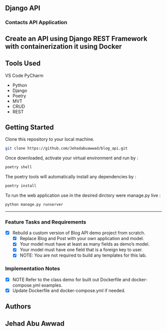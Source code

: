 ## Django API

### Contacts API Application

Create an API using Django REST Framework with containerization it using Docker
---

## Tools Used

VS Code
PyCharm

* Python
* Django
* Poetry
* MVT
* CRUD
* REST

## Getting Started

Clone this repository to your local machine.

```bash
git clone https://github.com/Jehadabuawwad/blog_api.git
```

Once downloaded, activate your virtual environment and run by :

```bash
poetry shell
```

The poetry tools will automatically install any dependencies by :

```bash
poetry install
```

To run the web application use in the desired dirctory were manage.py live : 

```bash
python manage.py runserver
```

---

### Feature Tasks and Requirements

* [x] Rebuild a custom version of Blog API demo project from scratch.
    - [x] Replace Blog and Post with your own application and model.
    - [x] Your model must have at least as many fields as demo’s model.
    - [x] Your model must have one field that is a foreign key to user.
    - [x] NOTE: You are not required to build any templates for this lab.

### Implementation Notes

* [x] NOTE Refer to the class demo for built out Dockerfile and docker-compose.yml examples.
* [x] Update Dockerfile and docker-compose.yml if needed.

## Authors

Jehad Abu Awwad
---